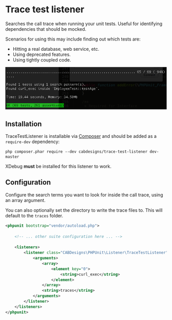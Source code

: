 # Trace test listener
Searches the call trace when running your unit tests. Useful for identifying dependencies that should be mocked.

Scenarios for using this may include finding out which tests are:

* Hitting a real database, web service, etc.
* Using deprecated features.
* Using tightly coupled code.

![Screenshot of terminal using TraceTestListener](docs/terminal-example.png)

## Installation

TraceTestListener is installable via [Composer](http://getcomposer.org) and should be added as a `require-dev` dependency:

    php composer.phar require --dev cabdesigns/trace-test-listener dev-master

XDebug **must** be installed for this listener to work.

## Configuration

Configure the search terms you want to look for inside the call trace, using an array argument.

You can also optionally set the directory to write the trace files to. This will default to the `traces` folder.

```xml
<phpunit bootstrap="vendor/autoload.php">

    <!-- ... other suite configuration here ... -->

    <listeners>
        <listener class="CABDesigns\PHPUnit\Listener\TraceTestListener">
            <arguments>
                <array>
                    <element key="0">
			          	<string>curl_exec</string>
			        </element>
                </array>
                <string>traces</string>
            </arguments>
        </listener>
    </listeners>
</phpunit>
```
